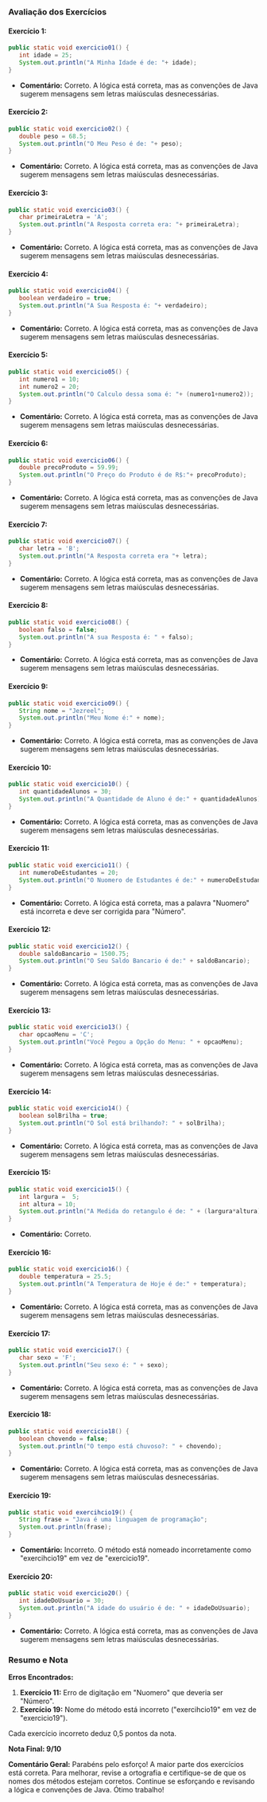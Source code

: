 ### Avaliação dos Exercícios


#### Exercício 1:
```java
public static void exercicio01() {
   int idade = 25;
   System.out.println("A Minha Idade é de: "+ idade);
}
```
- **Comentário:** Correto. A lógica está correta, mas as convenções de Java sugerem mensagens sem letras maiúsculas desnecessárias.

#### Exercício 2:
```java
public static void exercicio02() {
   double peso = 68.5;
   System.out.println("O Meu Peso é de: "+ peso);
}
```
- **Comentário:** Correto. A lógica está correta, mas as convenções de Java sugerem mensagens sem letras maiúsculas desnecessárias.

#### Exercício 3:
```java
public static void exercicio03() {
   char primeiraLetra = 'A';
   System.out.println("A Resposta correta era: "+ primeiraLetra);
}
```
- **Comentário:** Correto. A lógica está correta, mas as convenções de Java sugerem mensagens sem letras maiúsculas desnecessárias.

#### Exercício 4:
```java
public static void exercicio04() {
   boolean verdadeiro = true;
   System.out.println("A Sua Resposta é: "+ verdadeiro);
}
```
- **Comentário:** Correto. A lógica está correta, mas as convenções de Java sugerem mensagens sem letras maiúsculas desnecessárias.

#### Exercício 5:
```java
public static void exercicio05() {
   int numero1 = 10;
   int numero2 = 20;
   System.out.println("O Calculo dessa soma é: "+ (numero1+numero2));
}
```
- **Comentário:** Correto. A lógica está correta, mas as convenções de Java sugerem mensagens sem letras maiúsculas desnecessárias.

#### Exercício 6:
```java
public static void exercicio06() {
   double precoProduto = 59.99;
   System.out.println("O Preço do Produto é de R$:"+ precoProduto);
}
```
- **Comentário:** Correto. A lógica está correta, mas as convenções de Java sugerem mensagens sem letras maiúsculas desnecessárias.

#### Exercício 7:
```java
public static void exercicio07() {
   char letra = 'B';
   System.out.println("A Resposta correta era "+ letra);
}
```
- **Comentário:** Correto. A lógica está correta, mas as convenções de Java sugerem mensagens sem letras maiúsculas desnecessárias.

#### Exercício 8:
```java
public static void exercicio08() {
   boolean falso = false;
   System.out.println("A sua Resposta é: " + falso);
}
```
- **Comentário:** Correto. A lógica está correta, mas as convenções de Java sugerem mensagens sem letras maiúsculas desnecessárias.

#### Exercício 9:
```java
public static void exercicio09() {
   String nome = "Jezreel";
   System.out.println("Meu Nome é:" + nome);
}
```
- **Comentário:** Correto. A lógica está correta, mas as convenções de Java sugerem mensagens sem letras maiúsculas desnecessárias.

#### Exercício 10:
```java
public static void exercicio10() {
   int quantidadeAlunos = 30;
   System.out.println("A Quantidade de Aluno é de:" + quantidadeAlunos);
}
```
- **Comentário:** Correto. A lógica está correta, mas as convenções de Java sugerem mensagens sem letras maiúsculas desnecessárias.

#### Exercício 11:
```java
public static void exercicio11() {
   int numeroDeEstudantes = 20;
   System.out.println("O Nuomero de Estudantes é de:" + numeroDeEstudantes);
}
```
- **Comentário:** Correto. A lógica está correta, mas a palavra "Nuomero" está incorreta e deve ser corrigida para "Número". 

#### Exercício 12:
```java
public static void exercicio12() {
   double saldoBancario = 1500.75;
   System.out.println("O Seu Saldo Bancario é de:" + saldoBancario);
}
```
- **Comentário:** Correto. A lógica está correta, mas as convenções de Java sugerem mensagens sem letras maiúsculas desnecessárias.

#### Exercício 13:
```java
public static void exercicio13() {
   char opcaoMenu = 'C';
   System.out.println("Você Pegou a Opção do Menu: " + opcaoMenu);
}
```
- **Comentário:** Correto. A lógica está correta, mas as convenções de Java sugerem mensagens sem letras maiúsculas desnecessárias.

#### Exercício 14:
```java
public static void exercicio14() {
   boolean solBrilha = true;
   System.out.println("O Sol está brilhando?: " + solBrilha);
}
```
- **Comentário:** Correto. A lógica está correta, mas as convenções de Java sugerem mensagens sem letras maiúsculas desnecessárias.

#### Exercício 15:
```java
public static void exercicio15() {
   int largura =  5;
   int altura = 10;
   System.out.println("A Medida do retangulo é de: " + (largura*altura));
}
```
- **Comentário:** Correto.

#### Exercício 16:
```java
public static void exercicio16() {
   double temperatura = 25.5;
   System.out.println("A Temperatura de Hoje é de:" + temperatura);
}
```
- **Comentário:** Correto. A lógica está correta, mas as convenções de Java sugerem mensagens sem letras maiúsculas desnecessárias.

#### Exercício 17:
```java
public static void exercicio17() {
   char sexo = 'F';
   System.out.println("Seu sexo é: " + sexo);
}
```
- **Comentário:** Correto. A lógica está correta, mas as convenções de Java sugerem mensagens sem letras maiúsculas desnecessárias.

#### Exercício 18:
```java
public static void exercicio18() {
   boolean chovendo = false;
   System.out.println("O tempo está chuvoso?: " + chovendo);
}
```
- **Comentário:** Correto. A lógica está correta, mas as convenções de Java sugerem mensagens sem letras maiúsculas desnecessárias.

#### Exercício 19:
```java
public static void exercihcio19() {
   String frase = "Java é uma linguagem de programação";
   System.out.println(frase);
}
```
- **Comentário:** Incorreto. O método está nomeado incorretamente como "exercihcio19" em vez de "exercicio19".

#### Exercício 20:
```java
public static void exercicio20() {
   int idadeDoUsuario = 30;
   System.out.println("A idade do usuário é de: " + idadeDoUsuario);
}
```
- **Comentário:** Correto. A lógica está correta, mas as convenções de Java sugerem mensagens sem letras maiúsculas desnecessárias.

### Resumo e Nota

**Erros Encontrados:**
1. **Exercício 11:** Erro de digitação em "Nuomero" que deveria ser "Número".
2. **Exercício 19:** Nome do método está incorreto ("exercihcio19" em vez de "exercicio19").

Cada exercício incorreto deduz 0,5 pontos da nota.

**Nota Final: 9/10**

**Comentário Geral:**
Parabéns pelo esforço! A maior parte dos exercícios está correta. Para melhorar, revise a ortografia e certifique-se de que os nomes dos métodos estejam corretos. Continue se esforçando e revisando a lógica e convenções de Java. Ótimo trabalho!
